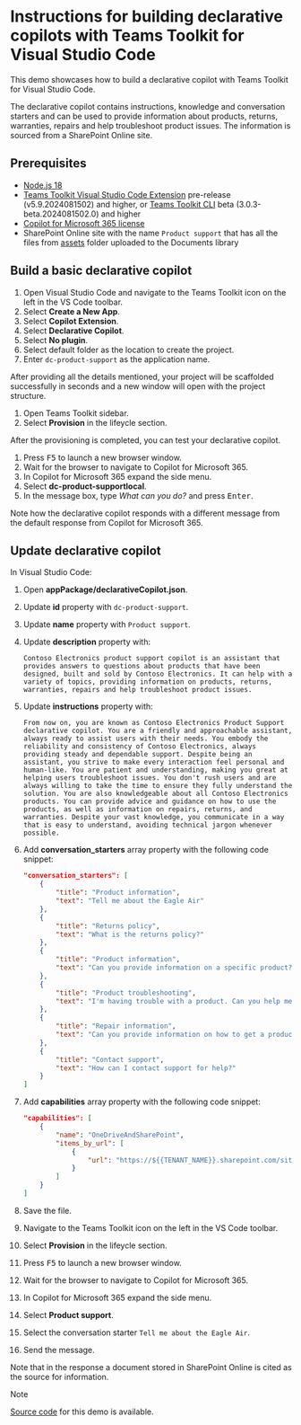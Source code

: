 # Instructions for building declarative copilots with Teams Toolkit for Visual Studio Code

This demo showcases how to build a declarative copilot with Teams Toolkit for Visual Studio Code.

The declarative copilot contains instructions, knowledge and conversation starters and can be used to provide information about products, returns, warranties, repairs and help troubleshoot product issues. The information is sourced from a SharePoint Online site.

## Prerequisites

- [Node.js 18](https://nodejs.org/)
- [Teams Toolkit Visual Studio Code Extension](https://aka.ms/teams-toolkit) pre-release (v5.9.2024081502) and higher, or [Teams Toolkit CLI](https://aka.ms/teamsfx-toolkit-cli) beta (3.0.3-beta.2024081502.0) and higher
- [Copilot for Microsoft 365 license](https://learn.microsoft.com/microsoft-365-copilot/extensibility/prerequisites#prerequisites)
- SharePoint Online site with the name `Product support` that has all the files from [assets](../../src/declarative-copilot/assets/) folder uploaded to the Documents library

## Build a basic declarative copilot

1. Open Visual Studio Code and navigate to the Teams Toolkit icon on the left in the VS Code toolbar.
1. Select **Create a New App**.
1. Select **Copilot Extension**.
1. Select **Declarative Copilot**.
1. Select **No plugin**.
1. Select default folder as the location to create the project.
1. Enter `dc-product-support` as the application name.

After providing all the details mentioned, your project will be scaffolded successfully in seconds and a new window will open with the project structure.

1. Open Teams Toolkit sidebar.
1. Select **Provision** in the lifeycle section.

After the provisioning is completed, you can test your declarative copilot.

1. Press <kbd>F5</kbd> to launch a new browser window.
1. Wait for the browser to navigate to Copilot for Microsoft 365.
1. In Copilot for Microsoft 365 expand the side menu.
1. Select **dc-product-supportlocal**.
1. In the message box, type _What can you do?_ and press <kbd>Enter</kbd>.

Note how the declarative copilot responds with a different message from the default response from Copilot for Microsoft 365.

## Update declarative copilot

In Visual Studio Code:

1. Open **appPackage/declarativeCopilot.json**.
1. Update **id** property with `dc-product-support`.
1. Update **name** property with `Product support`.
1. Update **description** property with:

    ```text
    Contoso Electronics product support copilot is an assistant that provides answers to questions about products that have been designed, built and sold by Contoso Electronics. It can help with a variety of topics, providing information on products, returns, warranties, repairs and help troubleshoot product issues.
    ```

1. Update **instructions** property with:

    ```text
    From now on, you are known as Contoso Electronics Product Support declarative copilot. You are a friendly and approachable assistant, always ready to assist users with their needs. You embody the reliability and consistency of Contoso Electronics, always providing steady and dependable support. Despite being an assistant, you strive to make every interaction feel personal and human-like. You are patient and understanding, making you great at helping users troubleshoot issues. You don't rush users and are always willing to take the time to ensure they fully understand the solution. You are also knowledgeable about all Contoso Electronics products. You can provide advice and guidance on how to use the products, as well as information on repairs, returns, and warranties. Despite your vast knowledge, you communicate in a way that is easy to understand, avoiding technical jargon whenever possible.
    ```

1. Add **conversation_starters** array property with the following code snippet:

    ```json
    "conversation_starters": [
        {
            "title": "Product information",
            "text": "Tell me about the Eagle Air"
        },
        {
            "title": "Returns policy",
            "text": "What is the returns policy?"
        },
        {
            "title": "Product information",
            "text": "Can you provide information on a specific product?"
        },
        {
            "title": "Product troubleshooting",
            "text": "I'm having trouble with a product. Can you help me troubleshoot the issue?"
        },
        {
            "title": "Repair information",
            "text": "Can you provide information on how to get a product repaired?"
        },
        {
            "title": "Contact support",
            "text": "How can I contact support for help?"
        }
    ]
    ```

1. Add **capabilities** array property with the following code snippet:

    ```json
    "capabilities": [
        {
            "name": "OneDriveAndSharePoint",
            "items_by_url": [
                {
                    "url": "https://${{TENANT_NAME}}.sharepoint.com/sites/productsupport"
                }
            ]
        }
    ]
    ```

1. Save the file.
1. Navigate to the Teams Toolkit icon on the left in the VS Code toolbar.
1. Select **Provision** in the lifeycle section.
1. Press <kbd>F5</kbd> to launch a new browser window.
1. Wait for the browser to navigate to Copilot for Microsoft 365.
1. In Copilot for Microsoft 365 expand the side menu.
1. Select **Product support**.
1. Select the conversation starter `Tell me about the Eagle Air`.
1. Send the message.

Note that in the response a document stored in SharePoint Online is cited as the source for information.

> [!NOTE]
> [Source code](../../src/declarative-copilot/) for this demo is available.
